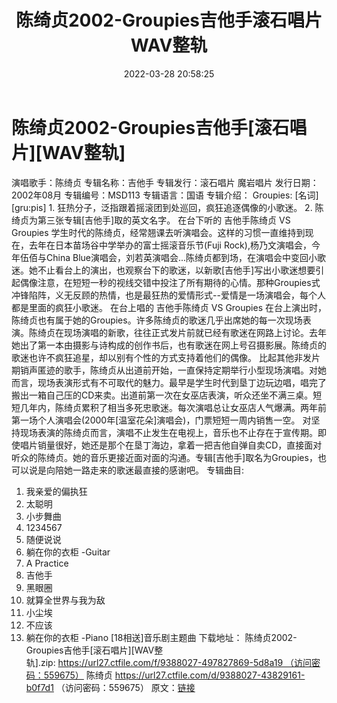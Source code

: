 ﻿---
title: 陈绮贞2002-Groupies吉他手滚石唱片WAV整轨
date: 2022-03-28 20:58:25
categories: WAV车载音乐、镜像
tags: 国语流行
---
# 陈绮贞2002-Groupies吉他手[滚石唱片][WAV整轨]

演唱歌手：陈绮贞
专辑名称：吉他手
专辑发行：滚石唱片 魔岩唱片
发行日期：2002年08月
专辑编号：MSD113
专辑语言：国语
专辑介绍：
Groupies: [名词]
[gru:pis]
1.
狂热分子，泛指跟着摇滚团到处巡回，疯狂追逐偶像的小歌迷。
2.
陈绮贞为第三张专辑[吉他手]取的英文名字。
在台下听的 吉他手陈绮贞 VS
Groupies
学生时代的陈绮贞，经常翘课去听演唱会。这样的习惯一直维持到现在，去年在日本苗场谷中学举办的富士摇滚音乐节(Fuji
Rock),杨乃文演唱会，今年伍佰与China
Blue演唱会，刘若英演唱会...陈绮贞都到场，在演唱会中变回小歌迷。她不止看台上的演出，也观察台下的歌迷，以新歌[吉他手]写出小歌迷想要引起偶像注意，在短短一秒的视线交错中投注了所有期待的心情。那种Groupies式冲锋陷阵，义无反顾的热情，也是最狂热的爱情形式--爱情是一场演唱会，每个人都是里面的疯狂小歌迷。
在台上唱的 吉他手陈绮贞 VS
Groupies
在台上演出时，陈绮贞也有属于她的Groupies。许多陈绮贞的歌迷几乎出席她的每一次现场表演。陈绮贞在现场演唱的新歌，往往正式发片前就已经有歌迷在网路上讨论。去年她出了第一本由摄影与诗构成的创作书后，也有歌迷在网上号召摄影展。陈绮贞的歌迷也许不疯狂追星，却以别有个性的方式支持着他们的偶像。
比起其他非发片期销声匿迹的歌手，陈绮贞从出道前开始，一直保持定期举行小型现场演唱。对她而言，现场表演形式有不可取代的魅力。最早是学生时代到垦丁边玩边唱，唱完了搬出一箱自己压的CD来卖。出道前第一次在女巫店表演，听众还坐不满三桌。短短几年内，陈绮贞累积了相当多死忠歌迷。每次演唱总让女巫店人气爆满。两年前第一场个人演唱会(2000年[温室花朵]演唱会)，门票短短一周内销售一空。
对坚持现场表演的陈绮贞而言，演唱不止发生在电视上，音乐也不止存在于宣传期。即使唱片销量很好，她还是那个在垦丁海边，拿着一把吉他自弹自卖CD，直接面对听众的陈绮贞。她的音乐更接近面对面的沟通。专辑[吉他手]取名为Groupies，也可以说是向陪她一路走来的歌迷最直接的感谢吧。
专辑曲目:
01. 我亲爱的偏执狂
02. 太聪明
03. 小步舞曲
04. 1234567
05. 随便说说
06. 躺在你的衣柜 -Guitar
07. A Practice
08. 吉他手
09. 黑眼圈
10. 就算全世界与我为敌
11. 小尘埃
12. 不应该
13. 躺在你的衣柜 -Piano
[18相送]音乐剧主题曲
下载地址：
陈绮贞2002-Groupies吉他手[滚石唱片][WAV整轨].zip: https://url27.ctfile.com/f/9388027-497827869-5d8a19 （访问密码：559675）
陈绮贞
https://url27.ctfile.com/d/9388027-43829161-b0f7d1
（访问密码：559675）
原文：[链接](https://blog.sina.com.cn/s/blog_1647c7e7601030wft.html)